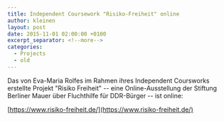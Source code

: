 ```yaml
---
title: Independent Coursework "Risiko-Freiheit" online
author: kleinen
layout: post
date: 2015-11-01 02:00:00 +0100
excerpt_separator: <!--more-->
categories:
  - Projects
  - old
---
```


Das von Eva-Maria Rolfes im Rahmen ihres Independent Coursworks erstellte Projekt
"Risiko Freiheit" --
eine Online-Ausstellung der Stiftung Berliner Mauer über Fluchthilfe für
DDR-Bürger -- ist online:

[https://www.risiko-freiheit.de/](https://www.risiko-freiheit.de/)
